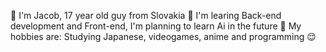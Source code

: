 👋 I'm Jacob, 17 year old guy from Slovakia
👀 I'm learing Back-end development and Front-end, I'm planning to learn Ai in the future
🤔 My hobbies are: Studying Japanese, videogames, anime and programming 😌 
